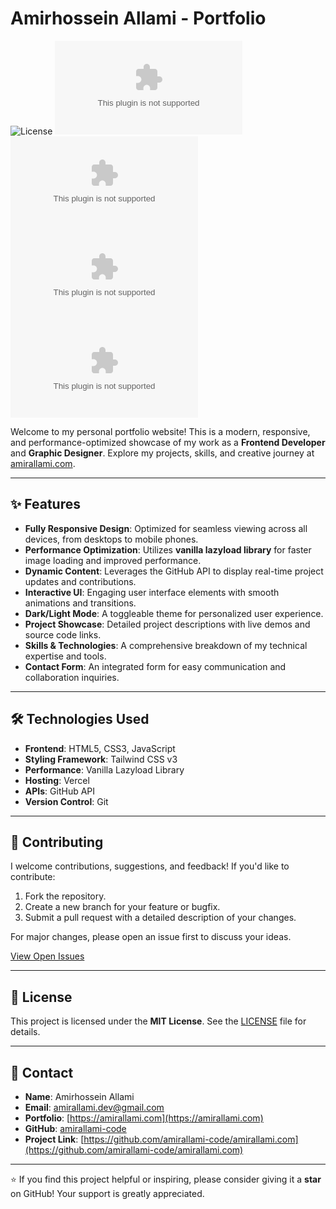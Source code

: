 # Amirhossein Allami - Portfolio

![License](https://img.shields.io/badge/license-MIT-blue.svg)
![GitHub Release](https://img.shields.io/github/v/release/amirallami-code/amirallami.com)
![GitHub last commit](https://img.shields.io/github/last-commit/amirallami-code/amirallami.com)
![GitHub stars](https://img.shields.io/github/stars/amirallami-code/amirallami.com?style=flat&color=yellow)
![Forks](https://img.shields.io/github/forks/amirallami-code/amirallami.com?style=flat&color=yellow)

Welcome to my personal portfolio website! This is a modern, responsive, and performance-optimized showcase of my work as a **Frontend Developer** and **Graphic Designer**. Explore my projects, skills, and creative journey at [amirallami.com](https://amirallami.com).

---

## ✨ Features

- **Fully Responsive Design**: Optimized for seamless viewing across all devices, from desktops to mobile phones.
- **Performance Optimization**: Utilizes **vanilla lazyload library** for faster image loading and improved performance.
- **Dynamic Content**: Leverages the GitHub API to display real-time project updates and contributions.
- **Interactive UI**: Engaging user interface elements with smooth animations and transitions.
- **Dark/Light Mode**: A toggleable theme for personalized user experience.
- **Project Showcase**: Detailed project descriptions with live demos and source code links.
- **Skills & Technologies**: A comprehensive breakdown of my technical expertise and tools.
- **Contact Form**: An integrated form for easy communication and collaboration inquiries.

---

## 🛠️ Technologies Used

- **Frontend**: HTML5, CSS3, JavaScript
- **Styling Framework**: Tailwind CSS v3
- **Performance**: Vanilla Lazyload Library
- **Hosting**: Vercel
- **APIs**: GitHub API
- **Version Control**: Git

---

## 🤝 Contributing

I welcome contributions, suggestions, and feedback! If you'd like to contribute:

1. Fork the repository.
2. Create a new branch for your feature or bugfix.
3. Submit a pull request with a detailed description of your changes.

For major changes, please open an issue first to discuss your ideas.

[View Open Issues](https://github.com/amirallami-code/amirallami.com/issues)

---

## 📄 License

This project is licensed under the **MIT License**. See the [LICENSE](https://choosealicense.com/licenses/mit/) file for details.

---

## 📧 Contact

- **Name**: Amirhossein Allami
- **Email**: [amirallami.dev@gmail.com](mailto:amirallami.dev@gmail.com)
- **Portfolio**: [https://amirallami.com](https://amirallami.com)
- **GitHub**: [amirallami-code](https://github.com/amirallami-code)
- **Project Link**: [https://github.com/amirallami-code/amirallami.com](https://github.com/amirallami-code/amirallami.com)

---

⭐ If you find this project helpful or inspiring, please consider giving it a **star** on GitHub! Your support is greatly appreciated.
